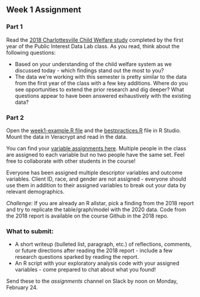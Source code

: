 ## Week 1 Assignment

### Part 1

Read the [2018 Charlottesville Child Welfare study](https://libraopen.lib.virginia.edu/public_view/7s75dc423) completed by the first year of the Public Interest Data Lab class. As you read, think about the following questions: 

* Based on your understanding of the child welfare system as we discussed today - which findings stand out the most to you?  
* The data we're working with this semester is pretty similar to the data from the first year of the class with a few key additions. Where do you see opportunities to extend the prior research and dig deeper? What questions appear to have been answered exhaustively with the existing data?


### Part 2 

Open the [week1-example.R file](https://github.com/datafordemocracy/public-interest-data-2020/blob/master/example-files/week1-example.R) and the [bestpractices.R](https://github.com/datafordemocracy/public-interest-data-2020/blob/master/example-files/bestpractices.R) file in R Studio. Mount the data in Veracrypt and read in the data. 

You can find your [variable assignments here](https://docs.google.com/spreadsheets/d/1pOKLV4lXYs4Dyx3Gft959NhwY0FjkmN94rbZLMsI7Zc/edit?usp=sharing). Multiple people in the class are assigned to each variable but no two people have the same set. Feel free to collaborate with other students in the course!

Everyone has been assigned multiple descriptor variables and outcome variables. Client ID, race, and gender are not assigned - everyone should use them in addition to their assigned variables to break out your data by relevant demographics. 

*Challenge:* If you are already an R allstar, pick a finding from the 2018 report and try to replicate the table/graph/model with the 2020 data. Code from the 2018 report is available on the course Github in the 2018 repo. 

### What to submit: 

* A short writeup (bulleted list, paragraph, etc.) of reflections, comments, or future directions after reading the 2018 report - include a few research questions sparked by reading the report.
* An R script with your exploratory analysis code with your assigned variables - come prepared to chat about what you found!

Send these to the *assignments* channel on Slack by noon on Monday, February 24.


